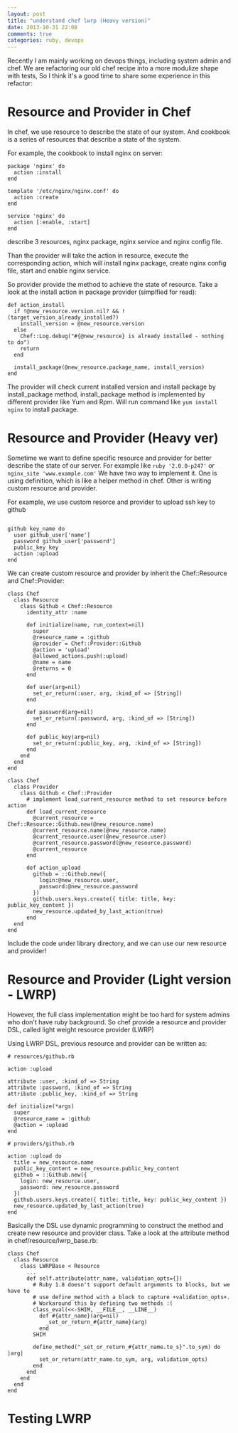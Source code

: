```yaml
---
layout: post
title: "understand chef lwrp (Heavy version)"
date: 2013-10-31 22:08
comments: true
categories: ruby, devops
---
```


Recently I am mainly working on devops things, including system admin and chef.
We are refactoring our old chef recipe into a more modulize shape with tests,
So I think it's a good time to share some experience in this refactor:

# Resource and Provider in Chef

In chef, we use resource to describe the state of our system.
And cookbook is a series of resources that describe a state of the system.

For example, the cookbook to install nginx on server:

```
package 'nginx' do
  action :install
end

template '/etc/nginx/nginx.conf' do
  action :create
end

service 'nginx' do
  action [:enable, :start]
end
```

describe 3 resources, nginx package, nginx service and nginx config file.

Than the provider will take the action in resource, execute the corresponding action,
which will install nginx package, create nginx config file, start and enable nginx service.

So provider provide the method to achieve the state of resource.
Take a look at the install action in package provider (simplfied for read):

```
def action_install
  if !@new_resource.version.nil? && !(target_version_already_installed?)
    install_version = @new_resource.version
  else
    Chef::Log.debug("#{@new_resource} is already installed - nothing to do")
    return
  end

  install_package(@new_resource.package_name, install_version)
end
```

The provider will check current installed version and install package by install_package method,
install_package method is implemented by different provider like Yum and Rpm.
Will run command like `yum install nginx` to install package.

# Resource and Provider (Heavy ver)

Sometime we want to define specific resource and provider for better describe the state of our server.
For example like `ruby '2.0.0-p247'` or `nginx_site 'www.example.com'`
We have two way to implement it. One is using definition, which is like a helper method in chef.
Other is writing custom resource and provider.

For example, we use custom resorce and provider to upload ssh key to github
```

github key_name do
  user github_user['name']
  password github_user['password']
  public_key key
  action :upload
end

```

We can create custom resource and provider by inherit the Chef::Resource and Chef::Provider:

```
class Chef
  class Resource
    class Github < Chef::Resource
      identity_attr :name

      def initialize(name, run_context=nil)
        super
        @resource_name = :github
        @provider = Chef::Provider::Github
        @action = 'upload'
        @allowed_actions.push(:upload)
        @name = name
        @returns = 0
      end

      def user(arg=nil)
        set_or_return(:user, arg, :kind_of => [String])
      end

      def password(arg=nil)
        set_or_return(:password, arg, :kind_of => [String])
      end

      def public_key(arg=nil)
        set_or_return(:public_key, arg, :kind_of => [String])
      end
    end
  end
end

class Chef
  class Provider
    class Github < Chef::Provider
      # implement load_current_resource method to set resource before action
      def load_current_resource
        @current_resource = Chef::Resource::Github.new(@new_resource.name)
        @current_resource.name(@new_resource.name)
        @current_resource.user(@new_resource.user)
        @current_resource.password(@new_resource.password)
        @current_resource
      end

      def action_upload
        github = ::Github.new({
          login:@new_resource.user,
          password:@new_resource.password
        })
        github.users.keys.create({ title: title, key: public_key_content })
        new_resource.updated_by_last_action(true)
      end
  end
end
```

Include the code under library directory, and we can use our new resource and provider!

# Resource and Provider (Light version - LWRP)

However, the full class implementation might be too hard for system admins who don't have ruby background.
So chef provide a resource and provider DSL, called light weight resource provider (LWRP)

Using LWRP DSL, previous resource and provider can be written as:

```
# resources/github.rb

action :upload

attribute :user, :kind_of => String
attribute :password, :kind_of => String
attribute :public_key, :kind_of => String

def initialize(*args)
  super
  @resource_name = :github
  @action = :upload
end

# providers/github.rb

action :upload do
  title = new_resource.name
  public_key_content = new_resource.public_key_content
  github = ::Github.new({
    login: new_resource.user,
    password: new_resource.password
  })
  github.users.keys.create({ title: title, key: public_key_content })
  new_resource.updated_by_last_action(true)
end

```

Basically the DSL use dynamic programming to construct the method and create new resource and provider class.
Take a look at the attribute method in chef/resource/lwrp_base.rb:

```
class Chef
  class Resource
    class LWRPBase < Resource
      ...
      def self.attribute(attr_name, validation_opts={})
        # Ruby 1.8 doesn't support default arguments to blocks, but we have to
        # use define_method with a block to capture +validation_opts+.
        # Workaround this by defining two methods :(
        class_eval(<<-SHIM, __FILE__, __LINE__)
          def #{attr_name}(arg=nil)
            _set_or_return_#{attr_name}(arg)
          end
        SHIM

        define_method("_set_or_return_#{attr_name.to_s}".to_sym) do |arg|
          set_or_return(attr_name.to_sym, arg, validation_opts)
        end
      end
    end
  end
end
```

# Testing LWRP
